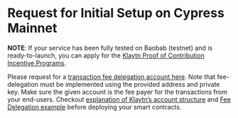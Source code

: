 # Request for Initial Setup on Cypress Mainnet

**NOTE**: If your service has been fully tested on Baobab \(testnet\) and is ready-to-launch, you can apply for the [Klaytn Proof of Contribution Incentive Programs](https://docs.klaytn.com/klaytn/token_economy#incentive-programs). 

Please request for a [transaction fee delegation account here](https://klaytn.typeform.com/to/op3xWQ). Note that fee-delegation must be implemented using the provided address and private key. Make sure the given account is the fee payer for the transactions from your end-users. Checkout [explanation of Klaytn’s account structure](https://docs.klaytn.com/klaytn/design/account) and [Fee Delegation example](https://docs.klaytn.com/tutorials/feedelegated) before deploying your smart contracts.



